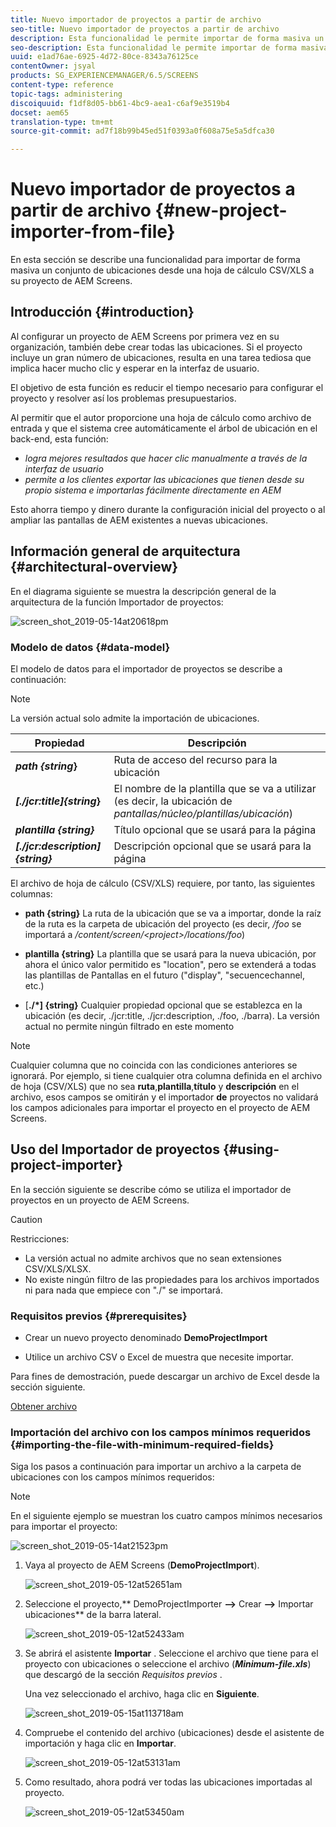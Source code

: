 ```yaml
---
title: Nuevo importador de proyectos a partir de archivo
seo-title: Nuevo importador de proyectos a partir de archivo
description: Esta funcionalidad le permite importar de forma masiva un conjunto de ubicaciones desde una hoja de cálculo CSV/XLS a su proyecto de AEM Screens.
seo-description: Esta funcionalidad le permite importar de forma masiva un conjunto de ubicaciones desde una hoja de cálculo CSV/XLS a su proyecto de AEM Screens.
uuid: e1ad76ae-6925-4d72-80ce-8343a76125ce
contentOwner: jsyal
products: SG_EXPERIENCEMANAGER/6.5/SCREENS
content-type: reference
topic-tags: administering
discoiquuid: f1df8d05-bb61-4bc9-aea1-c6af9e3519b4
docset: aem65
translation-type: tm+mt
source-git-commit: ad7f18b99b45ed51f0393a0f608a75e5a5dfca30

---
```



# Nuevo importador de proyectos a partir de archivo {#new-project-importer-from-file}

En esta sección se describe una funcionalidad para importar de forma masiva un conjunto de ubicaciones desde una hoja de cálculo CSV/XLS a su proyecto de AEM Screens.

## Introducción {#introduction}

Al configurar un proyecto de AEM Screens por primera vez en su organización, también debe crear todas las ubicaciones. Si el proyecto incluye un gran número de ubicaciones, resulta en una tarea tediosa que implica hacer mucho clic y esperar en la interfaz de usuario.

El objetivo de esta función es reducir el tiempo necesario para configurar el proyecto y resolver así los problemas presupuestarios.

Al permitir que el autor proporcione una hoja de cálculo como archivo de entrada y que el sistema cree automáticamente el árbol de ubicación en el back-end, esta función:

* *logra mejores resultados que hacer clic manualmente a través de la interfaz de usuario*
* *permite a los clientes exportar las ubicaciones que tienen desde su propio sistema e importarlas fácilmente directamente en AEM*

Esto ahorra tiempo y dinero durante la configuración inicial del proyecto o al ampliar las pantallas de AEM existentes a nuevas ubicaciones.

## Información general de arquitectura {#architectural-overview}

En el diagrama siguiente se muestra la descripción general de la arquitectura de la función Importador de proyectos:

![screen_shot_2019-05-14at20618pm](assets/screen_shot_2019-05-14at20618pm.png)

### Modelo de datos {#data-model}

El modelo de datos para el importador de proyectos se describe a continuación:

>[!NOTE]
>
>La versión actual solo admite la importación de ubicaciones.

| **Propiedad** | **Descripción** |
|---|---|
| ***path {string*}** | Ruta de acceso del recurso para la ubicación |
| ***[./jcr:title]{string*}** | El nombre de la plantilla que se va a utilizar (es decir, la ubicación de *pantallas/núcleo/plantillas/ubicación*) |
| ***plantilla {string}*** | Título opcional que se usará para la página |
| ***[./jcr:description]{string}*** | Descripción opcional que se usará para la página |

El archivo de hoja de cálculo (CSV/XLS) requiere, por tanto, las siguientes columnas:

* **path {string}** La ruta de la ubicación que se va a importar, donde la raíz de la ruta es la carpeta de ubicación del proyecto (es decir, */foo* se importará a */content/screen/&lt;project&gt;/locations/foo*)

* **plantilla {string}** La plantilla que se usará para la nueva ubicación, por ahora el único valor permitido es "location", pero se extenderá a todas las plantillas de Pantallas en el futuro ("display", "secuencechannel, etc.)
* [**./*] {string}** Cualquier propiedad opcional que se establezca en la ubicación (es decir, ./jcr:title, ./jcr:description, ./foo, ./barra). La versión actual no permite ningún filtrado en este momento

>[!NOTE]
>
>Cualquier columna que no coincida con las condiciones anteriores se ignorará. Por ejemplo, si tiene cualquier otra columna definida en el archivo de hoja (CSV/XLS) que no sea **ruta**,**plantilla**,**título** y **descripción** en el archivo, esos campos se omitirán y el importador **de** proyectos no validará los campos adicionales para importar el proyecto en el proyecto de AEM Screens.

## Uso del Importador de proyectos {#using-project-importer}

En la sección siguiente se describe cómo se utiliza el importador de proyectos en un proyecto de AEM Screens.

>[!CAUTION]
>
>Restricciones:
>
>* La versión actual no admite archivos que no sean extensiones CSV/XLS/XLSX.
>* No existe ningún filtro de las propiedades para los archivos importados ni para nada que empiece con "./" se importará.
>



### Requisitos previos {#prerequisites}

* Crear un nuevo proyecto denominado **DemoProjectImport**

* Utilice un archivo CSV o Excel de muestra que necesite importar.

Para fines de demostración, puede descargar un archivo de Excel desde la sección siguiente.

[Obtener archivo](assets/minimal-file.xls)

### Importación del archivo con los campos mínimos requeridos {#importing-the-file-with-minimum-required-fields}

Siga los pasos a continuación para importar un archivo a la carpeta de ubicaciones con los campos mínimos requeridos:

>[!NOTE]
>
>En el siguiente ejemplo se muestran los cuatro campos mínimos necesarios para importar el proyecto:

![screen_shot_2019-05-14at21523pm](assets/screen_shot_2019-05-14at21523pm.png)

1. Vaya al proyecto de AEM Screens (**DemoProjectImport**).

   ![screen_shot_2019-05-12at52651am](assets/screen_shot_2019-05-12at52651am.png)

1. Seleccione el proyecto,** DemoProjectImporter **—&gt;** Crear **—&gt;** Importar ubicaciones** de la barra lateral.

   ![screen_shot_2019-05-12at52433am](assets/screen_shot_2019-05-12at52433am.png)

1. Se abrirá el asistente **Importar** . Seleccione el archivo que tiene para el proyecto con ubicaciones o seleccione el archivo (***Minimum-file.xls***) que descargó de la sección *Requisitos previos* .

   Una vez seleccionado el archivo, haga clic en **Siguiente**.

   ![screen_shot_2019-05-15at113718am](assets/screen_shot_2019-05-15at113718am.png)

1. Compruebe el contenido del archivo (ubicaciones) desde el asistente de importación y haga clic en **Importar**.

   ![screen_shot_2019-05-12at53131am](assets/screen_shot_2019-05-12at53131am.png)

1. Como resultado, ahora podrá ver todas las ubicaciones importadas al proyecto.

   ![screen_shot_2019-05-12at53450am](assets/screen_shot_2019-05-12at53450am.png)

